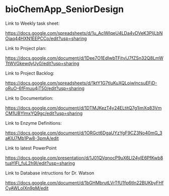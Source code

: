 # bioChemApp_SeniorDesign


Link to Weekly task sheet:

https://docs.google.com/spreadsheets/d/1u_AclWlqeU4LDa4vDVeK3PIjLbNOiaq44HXN1EEPCCo/edit?usp=sharing

Link to Project plan:

https://docs.google.com/document/d/1Dee7O1EdIwbTFityIJ7fZSn32Q8LmWTtWVGkewdyUy0/edit?usp=sharing

Link to Project Backlog:

https://docs.google.com/spreadsheets/d/1ktY1G7tluKuXQLoiwlncsuEFiD-oRuO-6fFmuu4jT50/edit?usp=sharing

Link to Documentation:

https://docs.google.com/document/d/1DTMJKezT4y24ELtitQ7g1imXq83VmCM1UBYlmxYQ9gc/edit?usp=sharing

Link to Enzyme Definitions: 

https://docs.google.com/document/d/1ORGct6DgaUYzYgF9CZ3No40mG_3aKlU7Mb1Pw8-3pmA/edit

Link to latest PowerPoint 

https://docs.google.com/presentation/d/1J01QVqnocP9uX6Ll24yIE6PfKwb8tuaYlFI_fuL2h9I/edit?usp=sharing

Link to Database intructions for Dr. Watson

https://docs.google.com/document/d/1bGHMbrutLVrTfU1fp6tIn22BUKbyFHfCyAWLoIXn9pM/edit
